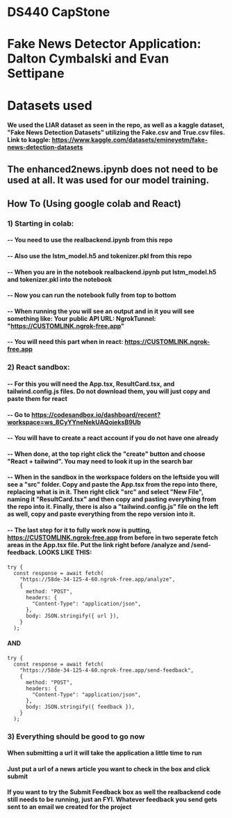 # DS440 CapStone
# Fake News Detector Application: Dalton Cymbalski and Evan Settipane

# Datasets used
#### We used the LIAR dataset as seen in the repo, as well as a kaggle dataset, "Fake News Detection Datasets" utilizing the Fake.csv and True.csv files. Link to kaggle: https://www.kaggle.com/datasets/emineyetm/fake-news-detection-datasets

## The enhanced2news.ipynb does not need to be used at all. It was used for our model training.

## How To (Using google colab and React)
### 1) Starting in colab:
#### -- You need to use the realbackend.ipynb from this repo
#### -- Also use the lstm_model.h5 and tokenizer.pkl from this repo
#### -- When you are in the notebook realbackend.ipynb put lstm_model.h5 and tokenizer.pkl into the notebook
#### -- Now you can run the notebook fully from top to bottom
#### -- When running the you will see an output and in it you will see something like: Your public API URL: NgrokTunnel: "https://CUSTOMLINK.ngrok-free.app"
#### -- You will need this part when in react: https://CUSTOMLINK.ngrok-free.app

### 2) React sandbox:
#### -- For this you will need the App.tsx, ResultCard.tsx, and tailwind.config.js files. Do not download them, you will just copy and paste them for react
#### -- Go to https://codesandbox.io/dashboard/recent?workspace=ws_8CyYYneNekUAQoieksB9Ub
#### -- You will have to create a react account if you do not have one already
#### -- When done, at the top right click the "create" button and choose "React + tailwind". You may need to look it up in the search bar
#### -- When in the sandbox in the workspace folders on the leftside you will see a "src" folder. Copy and paste the App.tsx from the repo into there, replacing what is in it. Then right click "src" and select "New File", naming it "ResultCard.tsx" and then copy and pasting everything from the repo into it. Finally, there is also a "tailwind.config.js" file on the left as well, copy and paste everything from the repo version into it.
#### -- The last step for it to fully work now is putting, https://CUSTOMLINK.ngrok-free.app from before in two seperate fetch areas in the App.tsx file. Put the link right before /analyze and /send-feedback. LOOKS LIKE THIS: 
    try {
      const response = await fetch(
        "https://58de-34-125-4-60.ngrok-free.app/analyze",
        {
          method: "POST",
          headers: {
            "Content-Type": "application/json",
          },
          body: JSON.stringify({ url }),
        }
      );
#### AND
    try {
      const response = await fetch(
        "https://58de-34-125-4-60.ngrok-free.app/send-feedback",
        {
          method: "POST",
          headers: {
            "Content-Type": "application/json",
          },
          body: JSON.stringify({ feedback }),
        }
      );

### 3) Everything should be good to go now
#### When submitting a url it will take the application a little time to run
#### Just put a url of a news article you want to check in the box and click submit
#### If you want to try the Submit Feedback box as well the realbackend code still needs to be running, just an FYI. Whatever feedback you send gets sent to an email we created for the project

